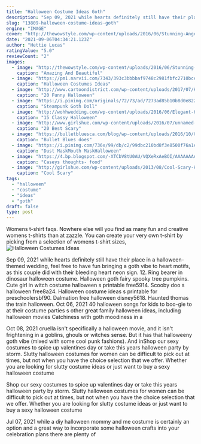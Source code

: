 ```yaml
---
title: "Halloween Costume Ideas Goth"
description: "Sep 09, 2021 while hearts definitely still have their place in a halloween-themed wedding, feel free to have fun bringing a goth vibe to heart motifs, as this couple did with their bleeding heart neon sign. 12. Ring bearer in dinosaur halloween costume"
slug: "13809-halloween-costume-ideas-goth"
engine: "IMAGE"
cover: "http://thewowstyle.com/wp-content/uploads/2016/06/Stunning-Angel-Halloween-Makeup-Ideas.jpg"
date: "2021-09-06T04:34:21.123Z"
author: "Hettie Lucas"
ratingValue: "5.0"
reviewCount: "2"
images:
  - image: "http://thewowstyle.com/wp-content/uploads/2016/06/Stunning-Angel-Halloween-Makeup-Ideas.jpg"
    caption: "Amazing And Beautiful"
  - image: "https://pm1.narvii.com/7343/393c3bbbbaf9748c2981fbfc2710bcedeee04a84r1-653-629v2_hq.jpg"
    caption: "Halloween Costumes Ideas"
  - image: "http://www.cartoondistrict.com/wp-content/uploads/2017/07/Halloween-Party-Ideas-and-Games-for-Kids1.jpg"
    caption: "20 Funny Halloween"
  - image: "https://i.pinimg.com/originals/72/73/ad/7273ad85b10b8d0e822c91dce53c5282.jpg"
    caption: "Steampunk Goth Doll"
  - image: "http://wohhwedding.com/wp-content/uploads/2016/06/Elegant-Halloween-Wedding-Cake.jpg"
    caption: "15 Classy Halloween"
  - image: "http://www.girlshue.com/wp-content/uploads/2016/07/unnamed-file-3283.jpg"
    caption: "20 Best Scary"
  - image: "https://bulletbluesca.com/blog/wp-content/uploads/2016/10/Gothic-Glamour-Makeup-1024x1024.jpg"
    caption: "Bullet Blues does"
  - image: "https://i.pinimg.com/736x/99/db/c2/99dbc210bd8f3e8500f76a1e1e57c5c7.jpg"
    caption: "Dust MaskMouth MaskHalloween"
  - image: "https://4.bp.blogspot.com/-XTCbV8tU0AU/VQXeRxAeBOI/AAAAAAAAFCk/AJHPi_y-bqI/s1600/men'saccess.jpg"
    caption: "Caseys thoughts- food"
  - image: "http://girlshue.com/wp-content/uploads/2013/08/Cool-Scary-Halloween-Costume-Ideas-For-Girls-Women-2013-2014-9.jpg"
    caption: "Cool Scary"
tags:
  - "halloween"
  - "costume"
  - "ideas"
  - "goth"
draft: false
type: post
---
```


Womens t-shirt faqs. Nowhere else will you find as many fun and creative womens t-shirts than at zazzle. You can create your very own t-shirt by picking from a selection of womens t-shirt sizes,
![Halloween Costumes Ideas](https://pm1.narvii.com/7343/393c3bbbbaf9748c2981fbfc2710bcedeee04a84r1-653-629v2_hq.jpg "Halloween Costumes Ideas")

Sep 09, 2021 while hearts definitely still have their place in a halloween-themed wedding, feel free to have fun bringing a goth vibe to heart motifs, as this couple did with their bleeding heart neon sign. 12. Ring bearer in dinosaur halloween costume. Halloween goth fairy spooky tree pumpkins.  Cute girl in witch costume halloween s printable free5914. Scooby doo s halloween free8a24. Halloween costume ideas s printable for preschoolersbf90. Dalmation free halloween disney5618. Haunted thomas the train halloween. Oct 06, 2021 40 halloween songs for kids to boo-gie to at their costume parties  s other great family halloween ideas, including halloween movies Catchiness with goth moodiness in a
<!--inArticleAds-->

<!--galleryOne-->

Oct 08, 2021 cruella isn't specifically a halloween movie, and it isn't frightening in a goblins, ghouls or witches sense. But it has that halloweeny goth vibe (mixed with some cool punk fashions). And inShop our sexy costumes to spice up valentines day or take this years halloween party by storm. Slutty halloween costumes for women can be difficult to pick out at times, but not when you have the choice selection that we offer. Whether you are looking for slutty costume ideas or just want to buy a sexy halloween costume
<!--inArticleAds-->

<!--galleryTwo-->

Shop our sexy costumes to spice up valentines day or take this years halloween party by storm. Slutty halloween costumes for women can be difficult to pick out at times, but not when you have the choice selection that we offer. Whether you are looking for slutty costume ideas or just want to buy a sexy halloween costume
<!--galleryThree-->

Jul 07, 2021 while a diy halloween mommy and me costume is certainly an option  and a great way to incorporate some halloween crafts into your celebration plans  there are plenty of